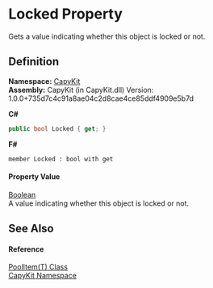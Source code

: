 # Locked Property


Gets a value indicating whether this object is locked or not.



## Definition
**Namespace:** <a href="N_CapyKit">CapyKit</a>  
**Assembly:** CapyKit (in CapyKit.dll) Version: 1.0.0+735d7c4c91a8ae04c2d8cae4ce85ddf4909e5b7d

**C#**
``` C#
public bool Locked { get; }
```
**F#**
``` F#
member Locked : bool with get
```



#### Property Value
<a href="https://learn.microsoft.com/dotnet/api/system.boolean" target="_blank" rel="noopener noreferrer">Boolean</a>  
A value indicating whether this object is locked or not.

## See Also


#### Reference
<a href="T_CapyKit_PoolItem_1">PoolItem(T) Class</a>  
<a href="N_CapyKit">CapyKit Namespace</a>  
